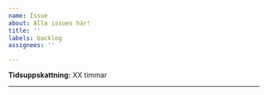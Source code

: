 ```yaml
---
name: Issue
about: Alla issues här!
title: ''
labels: backlog
assignees: ''

---
```


**Tidsuppskattning:** XX timmar

------
